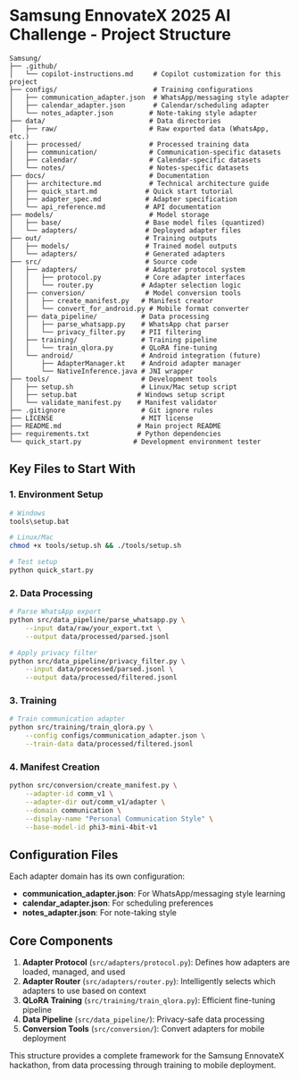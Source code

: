 # Samsung EnnovateX 2025 AI Challenge - Project Structure

```
Samsung/
├── .github/
│   └── copilot-instructions.md     # Copilot customization for this project
├── configs/                        # Training configurations
│   ├── communication_adapter.json  # WhatsApp/messaging style adapter
│   ├── calendar_adapter.json       # Calendar/scheduling adapter
│   └── notes_adapter.json         # Note-taking style adapter
├── data/                          # Data directories
│   ├── raw/                       # Raw exported data (WhatsApp, etc.)
│   ├── processed/                 # Processed training data
│   ├── communication/             # Communication-specific datasets
│   ├── calendar/                  # Calendar-specific datasets
│   └── notes/                     # Notes-specific datasets
├── docs/                          # Documentation
│   ├── architecture.md            # Technical architecture guide
│   ├── quick_start.md            # Quick start tutorial
│   ├── adapter_spec.md           # Adapter specification
│   └── api_reference.md          # API documentation
├── models/                        # Model storage
│   ├── base/                     # Base model files (quantized)
│   └── adapters/                 # Deployed adapter files
├── out/                          # Training outputs
│   ├── models/                   # Trained model outputs
│   └── adapters/                 # Generated adapters
├── src/                          # Source code
│   ├── adapters/                 # Adapter protocol system
│   │   ├── protocol.py           # Core adapter interfaces
│   │   └── router.py            # Adapter selection logic
│   ├── conversion/               # Model conversion tools
│   │   ├── create_manifest.py   # Manifest creator
│   │   └── convert_for_android.py # Mobile format converter
│   ├── data_pipeline/           # Data processing
│   │   ├── parse_whatsapp.py    # WhatsApp chat parser
│   │   └── privacy_filter.py    # PII filtering
│   ├── training/                # Training pipeline
│   │   └── train_qlora.py       # QLoRA fine-tuning
│   └── android/                 # Android integration (future)
│       ├── AdapterManager.kt    # Android adapter manager
│       └── NativeInference.java # JNI wrapper
├── tools/                       # Development tools
│   ├── setup.sh                 # Linux/Mac setup script
│   ├── setup.bat               # Windows setup script
│   └── validate_manifest.py    # Manifest validator
├── .gitignore                   # Git ignore rules
├── LICENSE                      # MIT license
├── README.md                   # Main project README
├── requirements.txt            # Python dependencies
└── quick_start.py             # Development environment tester
```

## Key Files to Start With

### 1. Environment Setup
```bash
# Windows
tools\setup.bat

# Linux/Mac  
chmod +x tools/setup.sh && ./tools/setup.sh

# Test setup
python quick_start.py
```

### 2. Data Processing
```bash
# Parse WhatsApp export
python src/data_pipeline/parse_whatsapp.py \
    --input data/raw/your_export.txt \
    --output data/processed/parsed.jsonl

# Apply privacy filter
python src/data_pipeline/privacy_filter.py \
    --input data/processed/parsed.jsonl \
    --output data/processed/filtered.jsonl
```

### 3. Training
```bash
# Train communication adapter
python src/training/train_qlora.py \
    --config configs/communication_adapter.json \
    --train-data data/processed/filtered.jsonl
```

### 4. Manifest Creation
```bash
python src/conversion/create_manifest.py \
    --adapter-id comm_v1 \
    --adapter-dir out/comm_v1/adapter \
    --domain communication \
    --display-name "Personal Communication Style" \
    --base-model-id phi3-mini-4bit-v1
```

## Configuration Files

Each adapter domain has its own configuration:

- **communication_adapter.json**: For WhatsApp/messaging style learning
- **calendar_adapter.json**: For scheduling preferences  
- **notes_adapter.json**: For note-taking style

## Core Components

1. **Adapter Protocol** (`src/adapters/protocol.py`): Defines how adapters are loaded, managed, and used
2. **Adapter Router** (`src/adapters/router.py`): Intelligently selects which adapters to use based on context
3. **QLoRA Training** (`src/training/train_qlora.py`): Efficient fine-tuning pipeline
4. **Data Pipeline** (`src/data_pipeline/`): Privacy-safe data processing
5. **Conversion Tools** (`src/conversion/`): Convert adapters for mobile deployment

This structure provides a complete framework for the Samsung EnnovateX hackathon, from data processing through training to mobile deployment.
